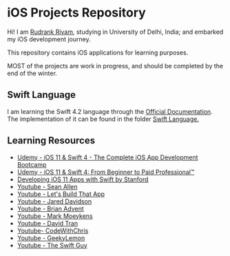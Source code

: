 # iOS Projects Repository   

Hi! I am [Rudrank Riyam](https://www.linkedin.com/in/rudrankriyam/), studying in University of Delhi, India; and embarked my iOS development journey.

This repository contains iOS applications for learning purposes.

MOST of the projects are work in progress, and should be completed by the end of the winter.

## Swift Language

I am learning the Swift 4.2 language through the [Official Documentation](https://docs.swift.org/swift-book/).
The implementation of it can be found in the folder [Swift Language.](https://github.com/snuff4/iOS-Projects/tree/master/Swift%20Language%20)

## Learning Resources 
 
* [Udemy - iOS 11 & Swift 4 - The Complete iOS App Development Bootcamp](https://www.udemy.com/ios-11-app-development-bootcamp)
* [Udemy - iOS 11 & Swift 4: From Beginner to Paid Professional™](https://www.udemy.com/devslopes-ios11)
* [Developing iOS 11 Apps with Swift by Stanford](https://itunes.apple.com/us/course/developing-ios-11-apps-with-swift/id1309275316)
* [Youtube - Sean Allen](https://www.youtube.com/channel/UCbTw29mcP12YlTt1EpUaVJw)
* [Youtube - Let's Build That App](https://www.youtube.com/channel/UCuP2vJ6kRutQBfRmdcI92mA)
* [Youtube - Jared Davidson](https://www.youtube.com/user/Archetapp)
* [Youtube - Brian Advent](https://www.youtube.com/channel/UCysEngjfeIYapEER9K8aikw)
* [Youtube - Mark Moeykens](https://www.youtube.com/channel/UChH6WbyYeX0INJjrK2-6WSg)
* [Youtube - David Tran](https://www.youtube.com/channel/UCvPFGq6luCqAVGiFpzTvkIA)
* [Youtube- CodeWithChris](https://www.youtube.com/user/CodeWithChris)
* [Youtube - GeekyLemon](https://www.youtube.com/user/GeekyLemon)
* [Youtube - The Swift Guy](https://www.youtube.com/channel/UC-d1NWv5IWtIkfH47ux4dWA)
